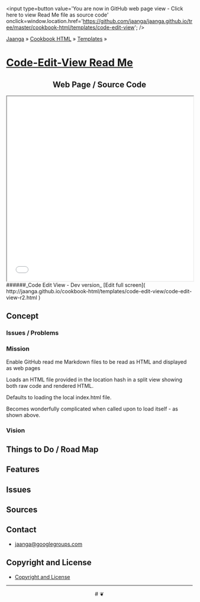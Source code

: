 <span style=display:none; >[You are now in GitHub source code view - Click here to view Read Me file as a web page]( http://jaanga.github.io/cookbook-html/templates/code-edit-view/ "View file as a web page." ) </span>
<input type=button value='You are now in GitHub web page view - Click here to view Read Me file as source code' onclick=window.location.href='https://github.com/jaanga/jaanga.github.io/tree/master/cookbook-html/templates/code-edit-view'; />

[Jaanga]( http://jaanga.github.io ) &raquo; [Cookbook HTML]( http://jaanga.github.io/cookbook-html/  ) &raquo; [Templates]( http://jaanga.github.io/cookbook-html/templates/  ) &raquo;

[Code-Edit-View Read Me]( index.html )
====

## <center>Web Page / Source Code</center>

<iframe class=ifr src=./dev/index.html width=100% height=500px >View thid reas me file as a web page to see the content of this iframe</iframe>
######_Code Edit View - Dev version_ [Edit full screen]( http://jaanga.github.io/cookbook-html/templates/code-edit-view/code-edit-view-r2.html )


## Concept

### Issues / Problems
<!--

The general format is an adaptation of the ideas developed in Alexander's _et al_ [A Patttern Language]( https://books.google.com/books?id=hwAHmktpk5IC&pg=PR10#v=onepage&q&f=false ) - as sammarized on page 10.

Each pattern describes a problem which occurs over and over again in our environment, and then describes the core of the solution to that problem, in such a way that you can use this solution a million times over, without ever doing it the same way twice.

patterns are descriptions of common problems and proposal for the solutions that can be used repeatedly every time the problem is encountered and producing an different outcome.

-->


### Mission
<!-- a statement of a rationale, applicable now as well as in the future -->

Enable GitHub read me Markdown files to be read as HTML and displayed as web pages

Loads an HTML file provided in the location hash in a split view showing both raw code and rendered HTML.

Defaults to loading the local index.html file.

Becomes wonderfully complicated when called upon to load itself - as shown above.

### Vision
<!--  a descriptive picture of a desired future state -->



## Things to Do / Road Map


## Features


## Issues

 
## Sources


## Contact

* jaanga@googlegroups.com

## Copyright and License

* [Copyright and License]( http://jaanga.github.io/#http://jaanga.github.io/jaanga-copyright-and-mit-license.md ) 

***

<center title="dingbat" >
# <a href=javascript:window.scrollTo(0,0); style=text-decoration:none; >❦</a>
</center>

